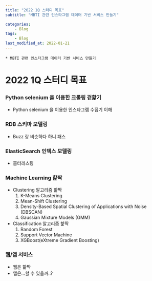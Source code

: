 ```yaml
---
title: "2022 1Q 스터디 목표"
subtitle: "MBTI 관련 인스타그램 데이터 기반 서비스 만들기"

categories:
    - Blog
tags:
    - Blog
last_modified_at: 2022-01-21
---
```

```
* MBTI 관련 인스타그램 데이터 기반 서비스 만들기
```
# 2022 1Q 스터디 목표

### Python selenium 을 이용한 크롤링 겉핥기
- Python selenium 을 이용한 인스타그램 수집기 이해

### RDB 스키마 모델링
- Buzz 랑 비슷하다 하니 패스

### ElasticSearch 인덱스 모델링
- 흠터레스팅

### Machine Learning 핥짝
- Clustering 알고리즘 핥짝
    1. K-Means Clustering
    2. Mean-Shift Clustering
    3. Density-Based Spatial Clustering of Applications with Noise (DBSCAN)
    4. Gaussian Mixture Models (GMM)
- Classification 알고리즘 핥짝
    1. Random Forest
    2. Support Vector Machine
    3. XGBoost(eXtreme Gradient Boosting)

### 웹/앱 서비스
- 웹은 핥짝
- 앱은...할 수 있을까..?
